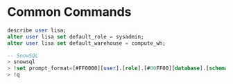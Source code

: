 # Common Commands
```sql
describe user lisa; 
alter user lisa set default_role = sysadmin;
alter user lisa set default_warehouse = compute_wh;

-- SnowSQL
> snowsql
> !set prompt_format=[#FF0000][user].[role].[#00FF00][database].[schema].[#0000FF][warehouse]>
> !q
```

































